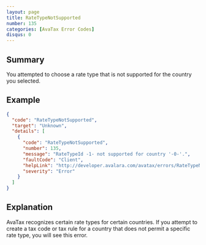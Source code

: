 ```yaml
---
layout: page
title: RateTypeNotSupported
number: 135
categories: [AvaTax Error Codes]
disqus: 0
---
```


## Summary

You attempted to choose a rate type that is not supported for the country you selected.

## Example

```json
{
  "code": "RateTypeNotSupported",
  "target": "Unknown",
  "details": [
    {
      "code": "RateTypeNotSupported",
      "number": 135,
      "message": "RateTypeId -1- not supported for country '-0-'.",
      "faultCode": "Client",
      "helpLink": "http://developer.avalara.com/avatax/errors/RateTypeNotSupported",
      "severity": "Error"
    }
  ]
}
```

## Explanation

AvaTax recognizes certain rate types for certain countries.  If you attempt to create a tax code or tax rule for a country that does not permit a specific rate type, you will see this error.
